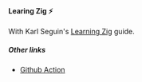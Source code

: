 #### Learing Zig :zap:

With Karl Seguin's [Learning Zig](https://www.openmymind.net/learning_zig/) guide.

##### Other links

- [Github Action](https://github.com/marketplace/actions/setup-zig)
